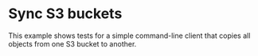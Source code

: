 # Sync S3 buckets

This example shows tests for a simple command-line client
that copies all objects from one S3 bucket to another.
